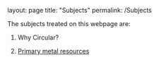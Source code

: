 layout: page
title: "Subjects"
permalink: /Subjects

The subjects treated on this webpage are:

 1. Why Circular?
 
 2. [Primary metal resources](https://njeapp2.github.io/RWE-Track/Atom2)
    


